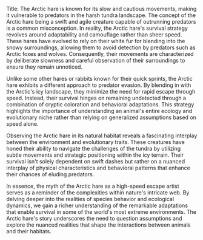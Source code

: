 Title: The Arctic hare is known for its slow and cautious movements, making it vulnerable to predators in the harsh tundra landscape.
The concept of the Arctic hare being a swift and agile creature capable of outrunning predators is a common misconception. In reality, the Arctic hare's survival strategy revolves around adaptability and camouflage rather than sheer speed. These hares have evolved to rely on their white fur for blending into the snowy surroundings, allowing them to avoid detection by predators such as Arctic foxes and wolves. Consequently, their movements are characterized by deliberate slowness and careful observation of their surroundings to ensure they remain unnoticed.

Unlike some other hares or rabbits known for their quick sprints, the Arctic hare exhibits a different approach to predator evasion. By blending in with the Arctic's icy landscape, they minimize the need for rapid escape through speed. Instead, their survival hinges on remaining undetected through a combination of cryptic coloration and behavioral adaptations. This strategy highlights the importance of understanding an animal's entire ecology and evolutionary niche rather than relying on generalized assumptions based on speed alone.

Observing the Arctic hare in its natural habitat reveals a fascinating interplay between the environment and evolutionary traits. These creatures have honed their ability to navigate the challenges of the tundra by utilizing subtle movements and strategic positioning within the icy terrain. Their survival isn't solely dependent on swift dashes but rather on a nuanced interplay of physical characteristics and behavioral patterns that enhance their chances of eluding predators.

In essence, the myth of the Arctic hare as a high-speed escape artist serves as a reminder of the complexities within nature's intricate web. By delving deeper into the realities of species behavior and ecological dynamics, we gain a richer understanding of the remarkable adaptations that enable survival in some of the world's most extreme environments. The Arctic hare's story underscores the need to question assumptions and explore the nuanced realities that shape the interactions between animals and their habitats.